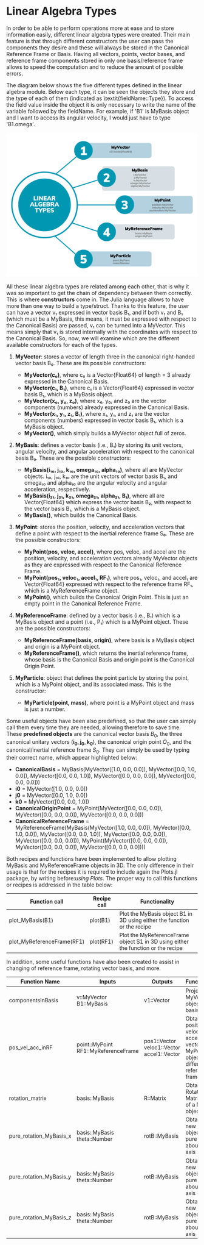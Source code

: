 # Linear Algebra Types

In order to be able to perform operations more at ease and to store information easily, different linear algebra types were created. Their main feature is that through different constructors the user can pass the components they desire and these will always be stored in the Canonical Reference Frame or Basis. Having all vectors, points, vector bases, and reference frame components stored in only one basis/reference frame allows to speed the computation and to reduce the amount of possible errors.

The diagram below shows the five different types defined in the linear algebra module. Below each type, it can be seen the objects they store and the type of each of them (indicated as \textit{fieldName::Type}). To access the field value inside the object it is only necessary to write the name of the variable followed by the fieldName. For example, if 'B1' is MyBasis object and I want to access its angular velocity, I would just have to type 'B1.omega'.

![Alt text for screen readers](LinearAlgebraTypes.png "Linear Algebra Types Diagram")

All these linear algebra types are related among each other, that is why it was so important to get the chain of dependency between them correctly. This is where **constructors** come in. The Julia language allows to have more than one way to build a type/struct. Thanks to this feature, the user can have a vector v₁ expressed in vector basis B₁, and if both v₁ and B₁ (which must be a MyBasis, this means, it must be expressed with respect to the Canonical Basis) are passed, v₁ can be turned into a MyVector. This means simply that v₁ is stored internally with the coordinates with respect to the Canonical Basis. So, now, we will examine which are the different available constructors for each of the types.

1. **MyVector**: stores a vector of length three in the canonical right-handed vector basis B₀. These are its possible constructors:
   - **MyVector(c₀)**, where c₀ is a Vector{Float64} of length = 3 already expressed in the Canonical Basis.
   - **MyVector(c₁, B₁)**, where c₁ is a Vector{Float64} expressed in vector basis B₁, which is a MyBasis object.
   - **MyVector(x₀, y₀, z₀)**, where x₀, y₀, and z₀ are the vector components (numbers) already expressed in the Canonical Basis.
   - **MyVector(x₁, y₁, z₁, B₁)**, where x₁, y₁, and z₁ are the vector components (numbers) expressed in vector basis B₁, which is a MyBasis object.
   - **MyVector()**, which simply builds a MyVector object full of zeros.

2. **MyBasis**: defines a vector basis (i.e., B₁) by storing its unit vectors, angular velocity, and angular acceleration with respect to the canonical basis B₀. These are the possible constructors:
   - **MyBasis(i₁₀, j₁₀, k₁₀, omega₁₀, alpha₁₀)**, where all are MyVector objects. i₁₀, j₁₀, k₁₀ are the unit vectors of vector basis B₁, and omega₁₀ and alpha₁₀ are the angular velocity and angular acceleration, respectively.
   - **MyBasis(i₂₁, j₂₁, k₂₁, omega₂₁, alpha₂₁, B₁)**, where all are Vector{Float64} which express the vector basis B₂, with respect to the vector basis B₁, which is a MyBasis object.
   - **MyBasis()**, which builds the Canonical Basis.

3. **MyPoint**: stores the position, velocity, and acceleration vectors that define a point with respect to the inertial reference frame S₀. These are the possible constructors:
   - **MyPoint(pos, veloc, accel)**, where pos, veloc, and accel are the position, velocity, and acceleration vectors already MyVector objects as they are expressed with respect to the Canonical Reference Frame.
   - **MyPoint(pos₁, veloc₁, accel₁, RF₁)**, where pos₁, veloc₁, and accel₁ are Vector{Float64} expressed with respect to the reference frame RF₁, which is a MyReferenceFrame object.
   - **MyPoint()**, which builds the Canonical Origin Point. This is just an empty point in the Canonical Reference Frame.

4. **MyReferenceFrame**: defined by a vector basis (i.e., B₁) which is a MyBasis object and a point (i.e., P₁) which is a MyPoint object. These are the possible constructors:
   - **MyReferenceFrame(basis, origin)**, where basis is a MyBasis object and origin is a MyPoint object.
   - **MyReferenceFrame()**, which returns the inertial reference frame, whose basis is the Canonical Basis and origin point is the Canonical Origin Point.

5. **MyParticle**: object that defines the point particle by storing the point, which is a MyPoint object, and its associated mass. This is the constructor:
   - **MyParticle(point, mass)**, where point is a MyPoint object and mass is just a number.



Some useful objects have been also predefined, so that the user can simply call them every time they are needed, allowing therefore to save time. These **predefined objects** are the canonical vector basis $B_0$, the three canonical unitary vectors ($\mathbf{i_0},\mathbf{j_0},\mathbf{k_0}$), the canonical origin point $O_0$, and the canonical/inertial reference frame $S_0$. They can simply be used by typing their correct name, which appear highlighted below:

- **CanonicalBasis** = MyBasis(MyVector([1.0, 0.0, 0.0]), MyVector([0.0, 1.0, 0.0]), MyVector([0.0, 0.0, 1.0]), MyVector([0.0, 0.0, 0.0]), MyVector([0.0, 0.0, 0.0]))
- **i0** = MyVector([1.0, 0.0, 0.0])
- **j0** = MyVector([0.0, 1.0, 0.0])
- **k0** = MyVector([0.0, 0.0, 1.0])
- **CanonicalOriginPoint** = MyPoint(MyVector([0.0, 0.0, 0.0]), MyVector([0.0, 0.0, 0.0]), MyVector([0.0, 0.0, 0.0]))
- **CanonicalReferenceFrame** = MyReferenceFrame(MyBasis(MyVector([1.0, 0.0, 0.0]), MyVector([0.0, 1.0, 0.0]), MyVector([0.0, 0.0, 1.0]), MyVector([0.0, 0.0, 0.0]), MyVector([0.0, 0.0, 0.0])), MyPoint(MyVector([0.0, 0.0, 0.0]), MyVector([0.0, 0.0, 0.0]), MyVector([0.0, 0.0, 0.0])))


Both recipes and functions have been implemented to allow plotting MyBasis and MyReferenceFrame objects in 3D. The only difference in their usage is that for the recipes it is required to include again the Plots.jl package, by writing before:_using Plots_. The proper way to call this functions or recipes is addressed in the table below:

| Function call               | Recipe call  | Functionality                                                                                  |
|-----------------------------|--------------|------------------------------------------------------------------------------------------------|
| plot_MyBasis(B1)            | plot(B1)       | Plot the MyBasis object B1 in 3D using either the function or the recipe                       |
| plot_MyReferenceFrame(RF1)  | plot(RF1)      | Plot the MyReferenceFrame object S1 in 3D using either the function or the recipe             |


In addition, some useful functions have also been created to assist in changing of
reference frame, rotating vector basis, and more. 

| Function Name            | Inputs                                                | Outputs                                      | Functionality                                                                                                |
|--------------------------|-------------------------------------------------------|----------------------------------------------|--------------------------------------------------------------------------------------------------------------|
| componentsInBasis        | v::MyVector<br>B1::MyBasis                            | v1::Vector                                   | Project a MyVector object onto a basis B₁                                                                      |
| pos_vel_acc_inRF         | point::MyPoint<br>RF1::MyReferenceFrame               | pos1::Vector<br>veloc1::Vector<br>accel1::Vector | Obtain the position, velocity, and acceleration vectors of a MyPoint object in a different reference frame S₁ |
| rotation_matrix          | basis::MyBasis                                        | R::Matrix                                    | Obtain the Rotation Matrix [₀R₁] of a MyBasis object B₁                                                        |
| pure_rotation_MyBasis_x  | basis::MyBasis<br>theta::Number                       | rotB::MyBasis                               | Obtain the new MyBasis object after a pure rotation about the x-axis                                         |
| pure_rotation_MyBasis_y  | basis::MyBasis<br>theta::Number                       | rotB::MyBasis                               | Obtain the new MyBasis object after a pure rotation about the y-axis                                         |
| pure_rotation_MyBasis_z  | basis::MyBasis<br>theta::Number                       | rotB::MyBasis                               | Obtain the new MyBasis object after a pure rotation about the z-axis                                         |
